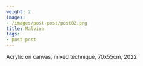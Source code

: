 ```yaml
---
weight: 2
images:
- /images/post-post/post02.png
title: Malvina
tags:
- post-post
---
```

Acrylic on canvas, mixed technique, 70x55cm, 2022
